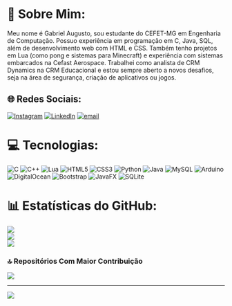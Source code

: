 # 💫 Sobre Mim:
Meu nome é Gabriel Augusto, sou estudante do CEFET-MG em Engenharia de Computação. Possuo experiência em programação em C, Java, SQL, além de desenvolvimento web com HTML e CSS. Também tenho projetos em Lua (como pong e sistemas para Minecraft) e experiência com sistemas embarcados na Cefast Aerospace. Trabalhei como analista de CRM Dynamics na CRM Educacional e estou sempre aberto a novos desafios, seja na área de segurança, criação de aplicativos ou jogos.


## 🌐 Redes Sociais:
[![Instagram](https://img.shields.io/badge/Instagram-%23E4405F.svg?logo=Instagram&logoColor=white)](https://instagram.com/gabriel_lm10011) [![LinkedIn](https://img.shields.io/badge/LinkedIn-%230077B5.svg?logo=linkedin&logoColor=white)](https://linkedin.com/in/gabriaug) [![email](https://img.shields.io/badge/Email-D14836?logo=gmail&logoColor=white)](mailto:gabriel.augusto3m2@gmail.com) 

# 💻 Tecnologias:
![C](https://img.shields.io/badge/c-%2300599C.svg?style=for-the-badge&logo=c&logoColor=white) ![C++](https://img.shields.io/badge/c++-%2300599C.svg?style=for-the-badge&logo=c%2B%2B&logoColor=white) ![Lua](https://img.shields.io/badge/lua-%232C2D72.svg?style=for-the-badge&logo=lua&logoColor=white) ![HTML5](https://img.shields.io/badge/html5-%23E34F26.svg?style=for-the-badge&logo=html5&logoColor=white) ![CSS3](https://img.shields.io/badge/css3-%231572B6.svg?style=for-the-badge&logo=css3&logoColor=white) ![Python](https://img.shields.io/badge/python-3670A0?style=for-the-badge&logo=python&logoColor=ffdd54) ![Java](https://img.shields.io/badge/java-%23ED8B00.svg?style=for-the-badge&logo=openjdk&logoColor=white) ![MySQL](https://img.shields.io/badge/mysql-4479A1.svg?style=for-the-badge&logo=mysql&logoColor=white) ![Arduino](https://img.shields.io/badge/-Arduino-00979D?style=for-the-badge&logo=Arduino&logoColor=white) ![DigitalOcean](https://img.shields.io/badge/DigitalOcean-%230167ff.svg?style=for-the-badge&logo=digitalOcean&logoColor=white) ![Bootstrap](https://img.shields.io/badge/bootstrap-%238511FA.svg?style=for-the-badge&logo=bootstrap&logoColor=white) ![JavaFX](https://img.shields.io/badge/javafx-%23FF0000.svg?style=for-the-badge&logo=javafx&logoColor=white) ![SQLite](https://img.shields.io/badge/sqlite-%2307405e.svg?style=for-the-badge&logo=sqlite&logoColor=white)
# 📊 Estatísticas do GitHub:
![](https://github-readme-stats.vercel.app/api?username=Gabitil&theme=dark&hide_border=false&include_all_commits=false&count_private=true)<br/>
![](https://nirzak-streak-stats.vercel.app/?user=Gabitil&theme=dark&hide_border=false)<br/>
![](https://github-readme-stats.vercel.app/api/top-langs/?username=Gabitil&theme=dark&hide_border=false&include_all_commits=false&count_private=true&layout=compact)

### 🔝 Repositórios Com Maior Contribuição
![](https://github-contributor-stats.vercel.app/api?username=Gabitil&limit=5&theme=dark&combine_all_yearly_contributions=true)

---
[![](https://visitcount.itsvg.in/api?id=Gabitil&icon=0&color=0)](https://visitcount.itsvg.in)

<!-- Proudly created with GPRM ( https://gprm.itsvg.in ) -->
